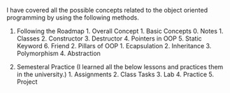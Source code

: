 I have covered all the possible concepts related to the object oriented programming by using the following methods.
1. Following the Roadmap
        1. Overall Concept
                1. Basic Concepts
                        0. Notes 
                        1. Classes 
                        2. Constructor 
                        3. Destructor 
                        4. Pointers in OOP 
                        5. Static Keyword 
                        6. Friend
                2. Pillars of OOP
                        1. Ecapsulation 
                        2. Inheritance 
                        3. Polymorphism 
                        4. Abstraction
            
2. Semesteral Practice (I learned all the below lessons and practices them in the university.)
        1. Assignments 
        2. Class Tasks 
        3. Lab 
        4. Practice 
        5. Project
